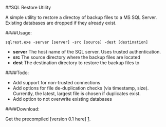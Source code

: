 ##SQL Restore Utility

A simple utility to restore a directoy of backup files to a MS SQL Server.  Existing databases are dropped if they 
already exist.

####Usage:

    sqlrest.exe -server [server] -src [source] -dest [destination]

 * __server__ The host name of the SQL server. Uses trusted authentication.
 * __src__ The source directory where the backup files are located
 * __dest__ The destination directory to restore the backup files to

####Todo:

* Add support for non-trusted connections
* Add options for file de-duplication checks (via timestamp, size).  Currently, the latest, largest file is chosen 
  if duplicates exist.
* Add option to not overwrite existing databases

####Download:

Get the precompiled [version 0.1 here] [1].

[1]: https://github.com/downloads/comsechq/sql-restore/sqlrest.zip